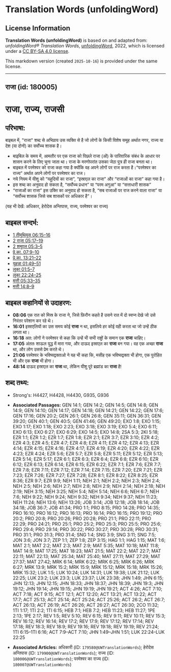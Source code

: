 # Translation Words (unfoldingWord)

## License Information

**Translation Words (unfoldingWord)** is based on and adapted from: _unfoldingWord® Translation Words_, [unfoldingWord](https://unfoldingword.org/utw), 2022, which is licensed under a [CC BY-SA 4.0 license](https://creativecommons.org/licenses/by-sa/4.0/legalcode.en).

This markdown version (created `2025-10-16`) is provided under the same license.



--------------------------------

## राजा (id: 180005)

राजा, राज्य, राजसी
==================

परिभाषा:
--------

बाइबल में, "राजा" शब्द से अभिप्राय उस व्यक्ति से है जो लोगों के किसी विशेष समूह अर्थात नगर, राज्य या देश (या दोनों) का सर्वोच्च शासक है।

* बाइबिल के समय में, आमतौर पर एक राजा को पिछले राजा (ओं) के पारिवारिक संबंध के आधार पर शासन करने के लिए चुना जाता था। राजा के मरणोपरांत उसका जेठा पुत्र ही राजा बनता था।
* बाइबल में परमेश्वर को राजा कहा गया है क्योंकि वह अपने लोगों पर राज करता है।“परमेश्वर का राज्य” अर्थात अपने लोगों पर परमेश्वर का राज।
* नये नियम में यीशु को “यहूदियों का राजा”, “इस्राएल का राजा” और “राजाओं का राजा” कहा गया है।
* इस शब्द का अनुवाद हो सकता है, “सर्वोच्च प्रधान” या “परम अगुआ” या “सत्ताधारी शासक”
* “राजाओं का राजा” इस उक्ति का अनुवाद हो सकता है, “सब राजाओं पर राज करने वाला राजा” या “सर्वोच्च शासक जिसे सब शासकों पर अधिकार है”।

(यह भी देखें: अधिकार, हेरोदेस अन्तिपास, राज्य, परमेश्वर का राज्य)

बाइबल सन्दर्भ:
--------------

* [1 तीमुथियुस 06:15–16](https://ref.ly/1Tim0:0)
* [2 राजा 05:17–19](https://ref.ly/2Kgs0:0)
* [2 शमूएल 05:3–5](https://ref.ly/2Sam0:0)
* [प्रे.का. 07:9–10](https://ref.ly/Acts7:9-Acts7:10)
* [प्रे.का. 13:21–22](https://ref.ly/Acts13:21-Acts13:22)
* [यूहन्ना 01:49–51](https://ref.ly/John1:49-John1:51)
* [लूका 01:5–7](https://ref.ly/Luke1:5-Luke1:7)
* [लूका 22:24–25](https://ref.ly/Luke22:24-Luke22:25)
* [मत्ती 05:33–35](https://ref.ly/Matt5:33-Matt5:35)
* [मत्ती 14:8–9](https://ref.ly/Matt14:8-Matt14:9)

बाइबल कहानियों से उदाहरण:
-------------------------

* **08:06** एक रात को मिस्र के राजा ने, जिसे फ़िरौन कहते है उसने रात में दो स्वप्न देखे जो उसे निरंतर परेशान कर रहे थे।
* **16:01** इस्राएलियों का उस समय कोई **राजा** न था, इसलिये हर कोई वही करता था जो उन्हें ठीक लगता था।
* **16:18** अत: लोगों ने परमेश्वर से कहा कि उन्हें भी सभी राष्ट्रों के समान एक **राजा** चाहिए।
* **17:05** अंततः शाऊल युद्ध में मारा गया, और दाऊद इस्राएल का **राजा** बन गया। वह एक अच्छा **राजा** था, और लोग उससे प्रेम करते थे।
* **21:06** परमेश्वर के भविष्यद्वक्ताओ ने यह भी कहा कि, मसीह एक भविष्यद्वक्ता भी होगा, एक पुरोहित भी और एक **राजा** भी होगा।
* **48:14** दाऊद इस्राएल का **राजा** था, लेकिन यीशु पूरे ब्रह्मांड का **राजा** है!

शब्द तथ्य:
----------

* Strong's: H4427, H4428, H4430, G935, G936

* **Associated Passages:** GEN 14:1; GEN 14:2; GEN 14:5; GEN 14:8; GEN 14:9; GEN 14:10; GEN 14:17; GEN 14:18; GEN 14:21; GEN 14:22; GEN 17:6; GEN 17:16; GEN 20:2; GEN 26:1; GEN 26:8; GEN 35:11; GEN 36:31; GEN 39:20; GEN 40:1; GEN 40:5; GEN 41:46; GEN 49:20; EXO 1:8; EXO 1:15; EXO 1:17; EXO 1:18; EXO 2:23; EXO 3:18; EXO 3:19; EXO 5:4; EXO 6:11; EXO 6:13; EXO 6:27; EXO 6:29; EXO 14:5; EXO 14:8; 2SA 5:3; 2KI 5:18; EZR 1:1; EZR 1:2; EZR 1:7; EZR 1:8; EZR 2:1; EZR 3:7; EZR 3:10; EZR 4:2; EZR 4:3; EZR 4:5; EZR 4:7; EZR 4:8; EZR 4:11; EZR 4:12; EZR 4:13; EZR 4:14; EZR 4:15; EZR 4:16; EZR 4:17; EZR 4:19; EZR 4:20; EZR 4:22; EZR 4:23; EZR 4:24; EZR 5:6; EZR 5:7; EZR 5:8; EZR 5:11; EZR 5:12; EZR 5:13; EZR 5:14; EZR 5:17; EZR 6:1; EZR 6:3; EZR 6:4; EZR 6:8; EZR 6:10; EZR 6:12; EZR 6:13; EZR 6:14; EZR 6:15; EZR 6:22; EZR 7:1; EZR 7:6; EZR 7:7; EZR 7:8; EZR 7:11; EZR 7:12; EZR 7:14; EZR 7:15; EZR 7:20; EZR 7:21; EZR 7:23; EZR 7:26; EZR 7:27; EZR 7:28; EZR 8:1; EZR 8:22; EZR 8:25; EZR 8:36; EZR 9:7; EZR 9:9; NEH 1:11; NEH 2:1; NEH 2:2; NEH 2:3; NEH 2:4; NEH 2:5; NEH 2:6; NEH 2:7; NEH 2:8; NEH 2:9; NEH 2:14; NEH 2:18; NEH 2:19; NEH 3:15; NEH 3:25; NEH 5:4; NEH 5:14; NEH 6:6; NEH 6:7; NEH 7:6; NEH 9:22; NEH 9:24; NEH 9:32; NEH 9:34; NEH 9:37; NEH 11:23; NEH 11:24; NEH 13:6; NEH 13:26; JOB 3:14; JOB 12:18; JOB 18:14; JOB 34:18; JOB 36:7; JOB 41:34; PRO 1:1; PRO 8:15; PRO 14:28; PRO 14:35; PRO 16:10; PRO 16:12; PRO 16:13; PRO 16:14; PRO 16:15; PRO 19:12; PRO 20:2; PRO 20:8; PRO 20:26; PRO 20:28; PRO 21:1; PRO 22:11; PRO 22:29; PRO 24:21; PRO 25:1; PRO 25:2; PRO 25:3; PRO 25:5; PRO 25:6; PRO 29:4; PRO 29:14; PRO 30:22; PRO 30:27; PRO 30:28; PRO 30:31; PRO 31:1; PRO 31:3; PRO 31:4; SNG 1:4; SNG 3:9; SNG 3:11; SNG 7:5; JON 3:6; JON 3:7; ZEP 1:1; ZEP 1:8; ZEP 3:15; HAG 1:1; HAG 1:15; MAT 1:6; MAT 2:1; MAT 2:2; MAT 2:3; MAT 2:9; MAT 5:35; MAT 10:18; MAT 11:8; MAT 14:9; MAT 17:25; MAT 18:23; MAT 21:5; MAT 22:2; MAT 22:7; MAT 22:11; MAT 22:13; MAT 25:34; MAT 25:40; MAT 27:11; MAT 27:29; MAT 27:37; MAT 27:42; MRK 6:14; MRK 6:22; MRK 6:25; MRK 6:26; MRK 6:27; MRK 13:9; MRK 15:2; MRK 15:9; MRK 15:12; MRK 15:18; MRK 15:26; MRK 15:32; LUK 1:5; LUK 10:24; LUK 14:31; LUK 19:38; LUK 21:12; LUK 22:25; LUK 23:2; LUK 23:3; LUK 23:37; LUK 23:38; JHN 1:49; JHN 6:15; JHN 12:13; JHN 12:15; JHN 18:33; JHN 18:37; JHN 18:39; JHN 19:3; JHN 19:12; JHN 19:14; JHN 19:15; JHN 19:19; JHN 19:21; ACT 4:26; ACT 7:10; ACT 7:18; ACT 9:15; ACT 12:1; ACT 12:20; ACT 13:21; ACT 13:22; ACT 17:7; ACT 25:13; ACT 25:14; ACT 25:24; ACT 25:26; ACT 26:2; ACT 26:7; ACT 26:13; ACT 26:19; ACT 26:26; ACT 26:27; ACT 26:30; 2CO 11:32; 1TI 1:17; 1TI 2:2; 1TI 6:15; HEB 7:1; HEB 7:2; HEB 11:23; HEB 11:27; 1PE 2:13; 1PE 2:17; REV 1:5; REV 5:10; REV 6:15; REV 9:11; REV 10:11; REV 15:3; REV 16:12; REV 16:14; REV 17:2; REV 17:9; REV 17:12; REV 17:14; REV 17:18; REV 18:3; REV 18:9; REV 19:16; REV 19:18; REV 19:19; REV 21:24; 1TI 6:15–1TI 6:16; ACT 7:9–ACT 7:10; JHN 1:49–JHN 1:51; LUK 22:24–LUK 22:25
* **Associated Articles:** अधिकारी (ID: `179580@UWTranslationWords`); हेरोदेस अन्तिपास (ID: `179900@UWTranslationWords`); राज्य (ID: `180006@UWTranslationWords`); परमेश्‍वर का राज्य (ID: `180007@UWTranslationWords`)

